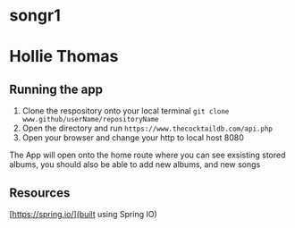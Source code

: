 # songr1
# Hollie Thomas

## Running the app
 1. Clone the respository onto your local terminal ``` git clone www.github/userName/repositoryName ```
 2. Open the directory and run ```https://www.thecocktaildb.com/api.php```
 3. Open your browser and change your http to local host 8080
 
 The App will open onto the home route where you can see exsisting stored albums, you should also be able to add new albums, and new songs
 
 
 ## Resources 
 [https://spring.io/](built using Spring IO)
 
 
